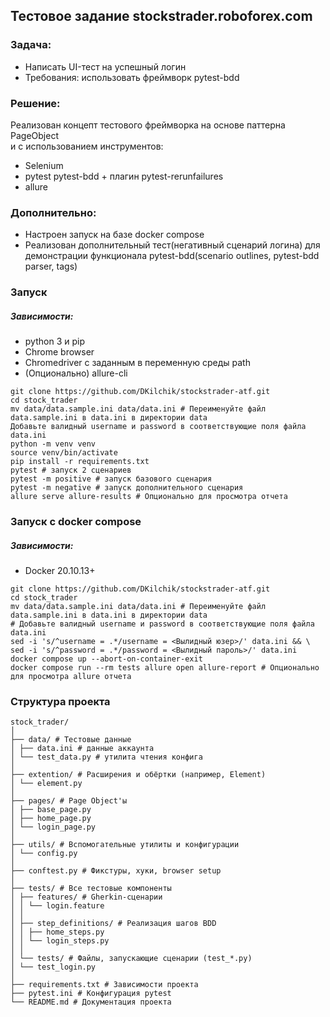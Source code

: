 ## Тестовое задание stockstrader.roboforex.com

### Задача:
* Написать UI-тест на успешный логин
* Требования: использовать фреймворк pytest-bdd

### Решение:
Реализован концепт тестового фреймворка на основе паттерна PageObject <br>
и с использованием инструментов:
* Selenium
* pytest pytest-bdd + плагин pytest-rerunfailures
* allure

### Дополнительно:
* Настроен запуск на базе docker compose
* Реализован дополнительный тест(негативный сценарий логина) для демонстрации функционала pytest-bdd(scenario outlines, pytest-bdd parser, tags)

### Запуск 
##### Зависимости:
* python 3 и pip
* Chrome browser
* Chromedriver с заданным в переменную среды path
* (Опционально) allure-cli
```
git clone https://github.com/DKilchik/stockstrader-atf.git
cd stock_trader
mv data/data.sample.ini data/data.ini # Переименуйте файл data.sample.ini в data.ini в директории data
Добавьте валидный username и password в соответствующие поля файла data.ini
python -m venv venv
source venv/bin/activate
pip install -r requirements.txt
pytest # запуск 2 сценариев 
pytest -m positive # запуск базового сценария 
pytest -m negative # запуск дополнительного сценария 
allure serve allure-results # Опционально для просмотра отчета 
```

### Запуск c docker compose
##### Зависимости:
* Docker 20.10.13+
```
git clone https://github.com/DKilchik/stockstrader-atf.git
cd stock_trader
mv data/data.sample.ini data/data.ini # Переименуйте файл data.sample.ini в data.ini в директории data
# Добавьте валидный username и password в соответствующие поля файла data.ini
sed -i 's/^username = .*/username = <Вылидный юзер>/' data.ini && \
sed -i 's/^password = .*/password = <Вылидный пароль>/' data.ini
docker compose up --abort-on-container-exit
docker compose run --rm tests allure open allure-report # Опционально для просмотра allure отчета
```

### Структура проекта

```commandline
stock_trader/
│
├── data/ # Тестовые данные
│ ├── data.ini # данные аккаунта
│ └── test_data.py # утилита чтения конфига
│
├── extention/ # Расширения и обёртки (например, Element)
│ └── element.py
│
├── pages/ # Page Object'ы
│ ├── base_page.py
│ ├── home_page.py
│ └── login_page.py
│
├── utils/ # Вспомогательные утилиты и конфигурации
│ └── config.py
│
├── conftest.py # Фикстуры, хуки, browser setup
│
├── tests/ # Все тестовые компоненты
│ ├── features/ # Gherkin-сценарии
│ │ └── login.feature
│ │
│ ├── step_definitions/ # Реализация шагов BDD
│ │ ├── home_steps.py
│ │ └── login_steps.py
│ │
│ └── tests/ # Файлы, запускающие сценарии (test_*.py)
│ └── test_login.py
│
├── requirements.txt # Зависимости проекта
├── pytest.ini # Конфигурация pytest
└── README.md # Документация проекта
```